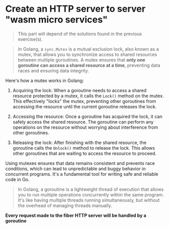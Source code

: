 # Create an HTTP server to server "wasm micro services"
> This part will depend of the solutions found in the previous exercise(s).


> In Golang, a `sync.Mutex` is a mutual exclusion lock, also known as a mutex, that allows you to synchronize access to shared resources between multiple goroutines. A mutex ensures that **only one goroutine can access a shared resource at a time**, preventing data races and ensuring data integrity.

Here's how a mutex works in Golang:

1. Acquiring the lock: When a goroutine needs to access a shared resource protected by a mutex, it calls the `Lock()` method on the mutex. This effectively "locks" the mutex, preventing other goroutines from accessing the resource until the current goroutine releases the lock.

2. Accessing the resource: Once a goroutine has acquired the lock, it can safely access the shared resource. The goroutine can perform any operations on the resource without worrying about interference from other goroutines.

3. Releasing the lock: After finishing with the shared resource, the goroutine calls the `Unlock()` method to release the lock. This allows other goroutines that are waiting to access the resource to proceed.

Using mutexes ensures that data remains consistent and prevents race conditions, which can lead to unpredictable and buggy behavior in concurrent programs. It's a fundamental tool for writing safe and reliable code in Go.


> In Golang, a goroutine is a lightweight thread of execution that allows you to run multiple operations concurrently within the same program. It's like having multiple threads running simultaneously, but without the overhead of managing threads manually.

**Every request made to the fiber HTTP server will be handled by a goroutine**